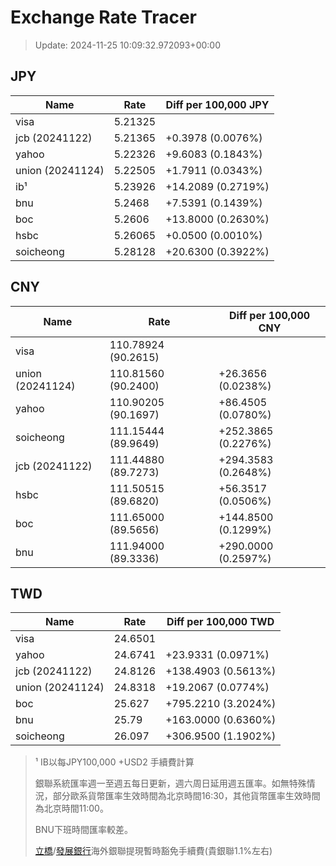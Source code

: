 # Exchange Rate Tracer

> Update: 2024-11-25 10:09:32.972093+00:00

## JPY

| Name             |    Rate | Diff per 100,000 JPY   |
|------------------|---------|------------------------|
| visa             | 5.21325 |                        |
| jcb (20241122)   | 5.21365 | +0.3978 (0.0076%)      |
| yahoo            | 5.22326 | +9.6083 (0.1843%)      |
| union (20241124) | 5.22505 | +1.7911 (0.0343%)      |
| ib¹              | 5.23926 | +14.2089 (0.2719%)     |
| bnu              | 5.2468  | +7.5391 (0.1439%)      |
| boc              | 5.2606  | +13.8000 (0.2630%)     |
| hsbc             | 5.26065 | +0.0500 (0.0010%)      |
| soicheong        | 5.28128 | +20.6300 (0.3922%)     |

## CNY

| Name             | Rate                | Diff per 100,000 CNY   |
|------------------|---------------------|------------------------|
| visa             | 110.78924	(90.2615) |                        |
| union (20241124) | 110.81560	(90.2400) | +26.3656 (0.0238%)     |
| yahoo            | 110.90205	(90.1697) | +86.4505 (0.0780%)     |
| soicheong        | 111.15444	(89.9649) | +252.3865 (0.2276%)    |
| jcb (20241122)   | 111.44880	(89.7273) | +294.3583 (0.2648%)    |
| hsbc             | 111.50515	(89.6820) | +56.3517 (0.0506%)     |
| boc              | 111.65000	(89.5656) | +144.8500 (0.1299%)    |
| bnu              | 111.94000	(89.3336) | +290.0000 (0.2597%)    |

## TWD

| Name             |    Rate | Diff per 100,000 TWD   |
|------------------|---------|------------------------|
| visa             | 24.6501 |                        |
| yahoo            | 24.6741 | +23.9331 (0.0971%)     |
| jcb (20241122)   | 24.8126 | +138.4903 (0.5613%)    |
| union (20241124) | 24.8318 | +19.2067 (0.0774%)     |
| boc              | 25.627  | +795.2210 (3.2024%)    |
| bnu              | 25.79   | +163.0000 (0.6360%)    |
| soicheong        | 26.097  | +306.9500 (1.1902%)    |


> ¹ IB以每JPY100,000 +USD2 手續費計算
>
> 銀聯系統匯率週一至週五每日更新，週六周日延用週五匯率。如無特殊情況，部分歐系貨幣匯率生效時間為北京時間16:30，其他貨幣匯率生效時間為北京時間11:00。
>
> BNU下班時間匯率較差。
>
> [立橋](https://www.wlbank.com.mo/uploads/ueditor/file/20181211/1544536513900230.pdf)/[發展銀行](https://www.mdb.com.mo/Service_Charges_20230728.pdf)海外銀聯提現暫時豁免手續費(貴銀聯1.1%左右)

